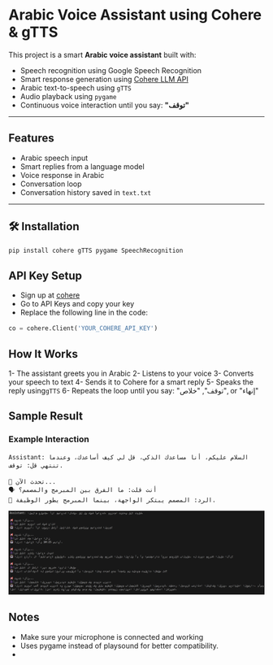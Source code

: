 #  Arabic Voice Assistant using Cohere & gTTS


This project is a smart **Arabic voice assistant** built with:

-  Speech recognition using Google Speech Recognition
-  Smart response generation using [Cohere LLM API](https://cohere.com/)
-  Arabic text-to-speech using `gTTS`
-  Audio playback using `pygame`
-  Continuous voice interaction until you say: **"توقف"**

---

##  Features

-  Arabic speech input
-  Smart replies from a language model
-  Voice response in Arabic
-  Conversation loop
-  Conversation history saved in `text.txt`

---

## 🛠️ Installation

```bash
pip install cohere gTTS pygame SpeechRecognition
```

## API Key Setup

- Sign up at [cohere](https://cohere.com/)
- Go to API Keys and copy your key
- Replace the following line in the code:
```py
co = cohere.Client('YOUR_COHERE_API_KEY')
```

## How It Works

1- The assistant greets you in Arabic
2- Listens to your voice
3- Converts your speech to text
4- Sends it to Cohere for a smart reply
5- Speaks the reply using```gTTS```
6- Repeats the loop until you say: "توقف", "خلاص", or "إنهاء"

## Sample Result

### Example Interaction

```
Assistant: السلام عليكم، أنا مساعدك الذكي، قل لي كيف أساعدك، وعندما تنتهي قل: توقف.

📢 تحدث الآن...
🗣️ أنت قلت: ما الفرق بين المبرمج والمصمم؟
🤖 الرد: المصمم يبتكر الواجهة، بينما المبرمج يطور الوظيفة.

```


![screenshot](Cohere-Arabic-VoiceBot/ArabicAsistant.png)

## Notes
- Make sure your microphone is connected and working
- Uses pygame instead of playsound for better compatibility.
- 
